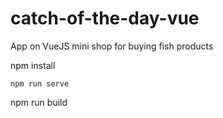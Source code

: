 # catch-of-the-day-vue

App on VueJS mini shop for buying fish products

npm install
```
npm run serve
```
npm run build
```